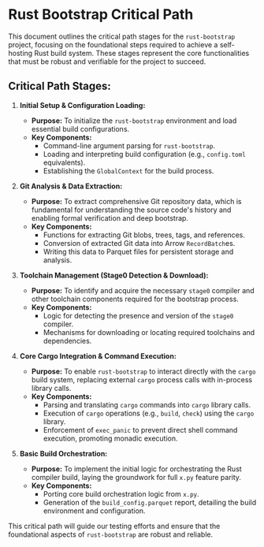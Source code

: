 # Rust Bootstrap Critical Path

This document outlines the critical path stages for the `rust-bootstrap` project, focusing on the foundational steps required to achieve a self-hosting Rust build system. These stages represent the core functionalities that must be robust and verifiable for the project to succeed.

## Critical Path Stages:

1.  **Initial Setup & Configuration Loading:**
    *   **Purpose:** To initialize the `rust-bootstrap` environment and load essential build configurations.
    *   **Key Components:**
        *   Command-line argument parsing for `rust-bootstrap`.
        *   Loading and interpreting build configuration (e.g., `config.toml` equivalents).
        *   Establishing the `GlobalContext` for the build process.

2.  **Git Analysis & Data Extraction:**
    *   **Purpose:** To extract comprehensive Git repository data, which is fundamental for understanding the source code's history and enabling formal verification and deep bootstrap.
    *   **Key Components:**
        *   Functions for extracting Git blobs, trees, tags, and references.
        *   Conversion of extracted Git data into Arrow `RecordBatch`es.
        *   Writing this data to Parquet files for persistent storage and analysis.

3.  **Toolchain Management (Stage0 Detection & Download):**
    *   **Purpose:** To identify and acquire the necessary `stage0` compiler and other toolchain components required for the bootstrap process.
    *   **Key Components:**
        *   Logic for detecting the presence and version of the `stage0` compiler.
        *   Mechanisms for downloading or locating required toolchains and dependencies.

4.  **Core Cargo Integration & Command Execution:**
    *   **Purpose:** To enable `rust-bootstrap` to interact directly with the `cargo` build system, replacing external `cargo` process calls with in-process library calls.
    *   **Key Components:**
        *   Parsing and translating `cargo` commands into `cargo` library calls.
        *   Execution of `cargo` operations (e.g., `build`, `check`) using the `cargo` library.
        *   Enforcement of `exec_panic` to prevent direct shell command execution, promoting monadic execution.

5.  **Basic Build Orchestration:**
    *   **Purpose:** To implement the initial logic for orchestrating the Rust compiler build, laying the groundwork for full `x.py` feature parity.
    *   **Key Components:**
        *   Porting core build orchestration logic from `x.py`.
        *   Generation of the `build_config.parquet` report, detailing the build environment and configuration.

This critical path will guide our testing efforts and ensure that the foundational aspects of `rust-bootstrap` are robust and reliable.
